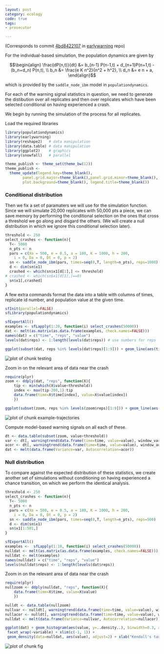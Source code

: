 ```yaml
---
layout: post
category: ecology
code: true
tags:
- prosecutor

---
```


(Corresponds to commit [4bd8422107](https://github.com/cboettig/earlywarning/blob/4bd84221078df738034e1611b23d7c5aca48de3f/inst/examples/comment.md) in [earlywarning](https://github.com/cboettig/earlywarning/blob/prosecutor) repo)

For the individual-based simulation, the population dynamics are given by

$$\begin{align}
  \frac{dP(n,t)}{dt} &= b_{n-1} P(n-1,t) + d_{n+1}P(n+1,t) - (b_n+d_n) P(n,t),  \\
    b_n &= \frac{e K n^2}{n^2 + h^2}, \\
    d_n &= e n + a,
\end{align}$$

which is provided by the `saddle_node_ibm` model in `populationdynamics`. 

For each of the warning signal statistics in question, 
we need to generate the distibution over all replicates
and then over replicates which have been selected conditional 
on having experienced a crash.  

We begin by running the simulation of the process for all replicates.  

Load the required libraries
 

```r
library(populationdynamics)
library(earlywarning)
library(reshape2)   # data manipulation
library(data.table) # data manipulation
library(ggplot2)    # graphics
library(snowfall)   # parallel
```



```r
theme_publish <- theme_set(theme_bw(12))
theme_publish <- 
  theme_update(legend.key=theme_blank(),
        panel.grid.major=theme_blank(),panel.grid.minor=theme_blank(),
        plot.background=theme_blank(), legend.title=theme_blank())
```



### Conditional distribution

Then we fix a set of paramaters we will use for the simulation function.  Since we will simulate 20,000 replicates with 50,000 pts a piece, we can save memory by performing the conditional selection on the ones that cross a threshold we go along and disgard the others.  (We will create a null distribution in which we ignore this conditional selection later).  



```r
threshold <- 250
select_crashes <- function(n){
  T<- 5000
  n_pts <- n
  pars = c(Xo = 500, e = 0.5, a = 180, K = 1000, h = 200,
    i = 0, Da = 0, Dt = 0, p = 2)
  sn <- saddle_node_ibm(pars, times=seq(0,T, length=n_pts), reps=1000)
  d <- dim(sn$x1)
  crashed <- which(sn$x1[d[1],] <= threshold)
# crashed <- which(sn$x1[d[1],]==0)
  sn$x1[,crashed] 
}
```




 A few extra commands format the data into a table
with columns of times, replicate id number, and population value at the
given time.



```r
sfInit(parallel=FALSE)
sfLibrary(populationdynamics)
```




```r
sfExportAll()
examples <- sfLapply(1:20, function(i) select_crashes(50000))
dat <- melt(as.matrix(as.data.frame(examples, check.names=FALSE)))
names(dat) = c("time", "reps", "value")
levels(dat$reps) <- 1:length(levels(dat$reps)) # use numbers for reps
```




```r
ggplot(subset(dat, reps %in% levels(dat$reps)[1:9])) + geom_line(aes(time, value)) + facet_wrap(~reps, scales="free")
```

![plot of chunk testing](http://farm9.staticflickr.com/8100/8572282877_815dc4341d_o.png) 



Zoom in on the relevant area of data near the crash


```r
require(plyr)
zoom <- ddply(dat, "reps", function(X){
    tip <- min(which(X$value<threshold))
    index <- max(tip-200,1):tip
    data.frame(time=X$time[index], value=X$value[index])
    })
```




```r
ggplot(subset(zoom, reps %in% levels(zoom$reps)[1:9])) + geom_line(aes(time, value)) + facet_wrap(~reps, scales="free")
```

![plot of chunk example-trajectories](http://farm9.staticflickr.com/8243/8573375714_956b2721cf_o.png) 



Compute model-based warning signals on all each of these.  


```r
dt <- data.table(subset(zoom, value>threshold))
var <- dt[, warningtrend(data.frame(time=time, value=value), window_var), by=reps]$V1
acor <- dt[, warningtrend(data.frame(time=time, value=value), window_autocorr), by=reps]$V1
dat <- melt(data.frame(Variance=var, Autocorrelation=acor))
```


### Null distribution 

To compare against the expected distribution of these statistics, we create another set of simulations without conditioning on having experienced a chance transition, on which we perform the identical analysis.  


```r
threshold <- 250
select_crashes <- function(n){
  T<- 5000
  n_pts <- n
  pars = c(Xo = 500, e = 0.5, a = 180, K = 1000, h = 200,
    i = 0, Da = 0, Dt = 0, p = 2)
  sn <- saddle_node_ibm(pars, times=seq(0,T, length=n_pts), reps=500)
  d <- dim(sn$x1)
  sn$x1[1:501,]
}
```




```r
sfExportAll()
examples <-  sfLapply(1:10, function(i) select_crashes(50000))
nulldat <- melt(as.matrix(as.data.frame(examples, check.names=FALSE)))
nulldat <- melt(examples)
names(nulldat) = c("time", "reps", "value")
levels(nulldat$reps) <- 1:length(levels(dat$reps)) 
```


Zoom in on the relevant area of data near the crash


```r
require(plyr)
nullzoom <- ddply(nulldat, "reps", function(X){
    data.frame(time=X$time, value=X$value)
    })
```



```r
nulldt <- data.table(nullzoom)
nullvar <- nulldt[, warningtrend(data.frame(time=time, value=value), window_var), by=reps]$V1
nullacor <- nulldt[, warningtrend(data.frame(time=time, value=value), window_autocorr), by=reps]$V1
nulldat <- melt(data.frame(Variance=nullvar, Autocorrelation=nullacor))
```



```r
ggplot(dat) + geom_histogram(aes(value, y=..density..), binwidth=0.3, alpha=.5) +
 facet_wrap(~variable) + xlim(c(-1, 1)) + 
 geom_density(data=nulldat, aes(value), adjust=2) + xlab("Kendall's tau") + theme_bw()
```

![plot of chunk fig](http://farm9.staticflickr.com/8093/8572283195_496404332d_o.png) 








